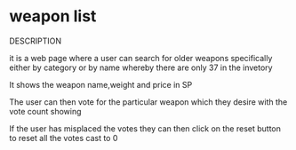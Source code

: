 # weapon list

DESCRIPTION

it is a web page where a user can search for older weapons specifically either by category or by name whereby there are only 37 in the invetory

It shows the weapon name,weight and price in SP

The user can then vote for the particular weapon which they desire with the vote count showing

If the user has misplaced the votes they can then click on the reset button to reset all the votes cast to 0
